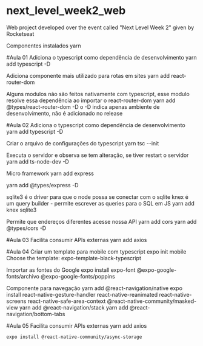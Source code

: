 # next_level_week2_web
Web project developed over the event called "Next Level Week 2" given by Rocketseat


Componentes instalados yarn

#Aula 01
Adiciona o typescript como dependência de desenvolvimento
	yarn add typescript -D

Adiciona componente mais utilizado para rotas em sites
	yarn add react-router-dom

Alguns modulos não são feitos nativamente com typescript, esse modulo resolve essa dependência ao importar o react-router-dom
	yarn add @types/react-router-dom -D
o -D indica apenas ambiente de desenvolvimento, não é adicionado no release

#Aula 02
Adiciona o typescript como dependência de desenvolvimento
	yarn add typescript -D

Criar o arquivo de configurações do typescript
	yarn tsc --init

Executa o servidor e observa se tem alteração, se tiver restart o servidor
	yarn add ts-node-dev -D
	
Micro framework
	yarn add express

yarn add @types/express -D

sqlite3 é o driver para que o node possa se conectar com o sqlite
knex é um query builder - permite escrever as queries para o SQL em JS
	yarn add knex sqlite3

Permite que endereços diferentes acesse nossa API
	yarn add cors
	yarn add @types/cors -D
	
#Aula 03
Facilita consumir APIs externas
	yarn add axios
	
#Aula 04
Criar um template para mobile com typescript
	expo init mobile
	Choose the template: expo-template-black-typescript
	
Importar as fontes do Google
	expo install expo-font @expo-google-fonts/archivo @expo-google-fonts/poppins
	
Componente para navegação
	yarn add @react-navigation/native
	expo install react-native-gesture-handler react-native-reanimated react-native-screens react-native-safe-area-context @react-native-community/masked-view
	yarn add @react-navigation/stack
	yarn add @react-navigation/bottom-tabs
	
#Aula 05
Facilita consumir APIs externas
	yarn add axios
	
	
	expo install @react-native-community/async-storage
